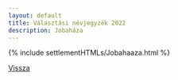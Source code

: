 ```yaml
---
layout: default
title: Választási névjegyzék 2022
description: Jobaháza
---
```


{% include settlementHTMLs/Jobahaaza.html %}

[Vissza](./)